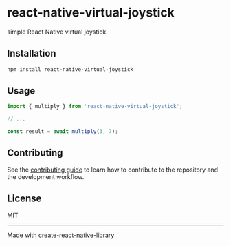 # react-native-virtual-joystick

simple React Native virtual joystick

## Installation

```sh
npm install react-native-virtual-joystick
```

## Usage

```js
import { multiply } from 'react-native-virtual-joystick';

// ...

const result = await multiply(3, 7);
```

## Contributing

See the [contributing guide](CONTRIBUTING.md) to learn how to contribute to the repository and the development workflow.

## License

MIT

---

Made with [create-react-native-library](https://github.com/callstack/react-native-builder-bob)

